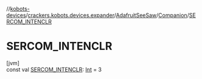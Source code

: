 //[kobots-devices](../../../../index.md)/[crackers.kobots.devices.expander](../../index.md)/[AdafruitSeeSaw](../index.md)/[Companion](index.md)/[SERCOM_INTENCLR](-s-e-r-c-o-m_-i-n-t-e-n-c-l-r.md)

# SERCOM_INTENCLR

[jvm]\
const val [SERCOM_INTENCLR](-s-e-r-c-o-m_-i-n-t-e-n-c-l-r.md): [Int](https://kotlinlang.org/api/latest/jvm/stdlib/kotlin/-int/index.html) = 3

